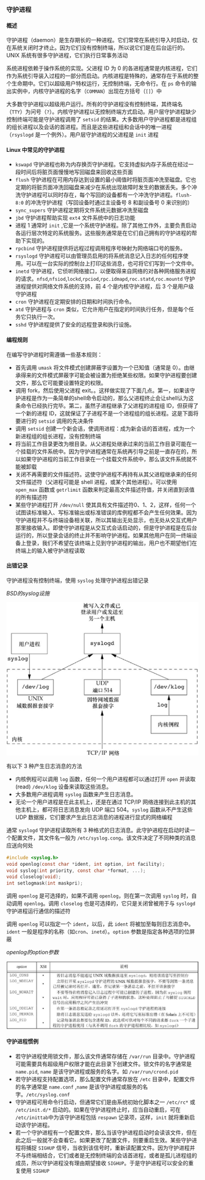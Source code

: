 ### 守护进程

#### 概述

守护进程（daemon）是生存期长的一种进程。它们常常在系统引导入时启动，仅在系统关闭时才终止。因为它们没有控制终端，所以说它们是在后台运行的。UNIX 系统有很多守护进程，它们执行日常事务活动

系统进程依赖于操作系统的实现。父进程 ID 为 0 的各进程通常是内核进程，它们作为系统引导装入过程的一部分而启动。内核进程是特殊的，通常存在于系统的整个生命期中。它们以超级用户特权运行，无控制终端，无命令行。在 `ps` 命令的输出实例中，内核守护进程的名字（`COMMAN`）出现在方括号（`[]`）中

大多数守护进程以超级用户运行。所有的守护进程没有控制终端，其终端名（`TTY`）为问号（`?`）。内核守护进程以无控制终端方式启动。用户层守护进程缺少控制终端可能是守护进程调用了 `setsid` 的结果。大多数用户守护进程都是进程组的组长进程以及会话的首进程。而且是这些进程组和会话中的唯一进程（`rsyslogd` 是一个例外）。用户层守护进程的父进程是 `init` 进程

#### Linux 中常见的守护进程

* `kswapd` 守护进程也称为内存换页守护进程。它支持虚拟内存子系统在经过一段时间后将脏页面慢慢地写回磁盘来回收这些页面
* `flush` 守护进程在可用内存达到设置的最小阈值时将脏页面冲洗至磁盘。它也定期的将脏页面冲洗回磁盘来减少在系统出现故障时发生的数据丢失。多个冲洗守护进程可以同时存在，每个写回的设备都有一个冲洗守护进程。`flush-8:0` 的冲洗守护进程（写回设备时通过主设备号 8 和副设备号 0 来识别的）
* `sync_supers` 守护进程定期将文件系统元数据冲洗至磁盘
* `jbd` 守护进程帮助实现 `ext4` 文件系统中的日志功能
* 进程 1 通常时 `init` ,它是一个系统守护进程。除了其他工作外，主要负责启动各运行层次特定的系统服务。这些服务通常是在它们自己拥有的守护进程的帮助下实现的。
* `rpcbind` 守护进程提供将远程过程调用程序号映射为网络端口号的服务。
* `rsyslogd` 守护进程可以由管理员启用的将系统消息记入日志的任何程序使用。可以在一台实际的控制台上打印这些消息，也可将它们写到一个文件中。
* `inetd` 守护进程，它侦听网络接口，以便取得来自网络的对各种网络服务进程的请求。`nfsd`,`nfsiod`,`lockd`,`rpciod`,`rpc.idmapd`,`roc.statd`,`roc.mountd` 守护进程提供对网络文件系统的支持，前 4 个是内核守护进程，后 3 个是用户级守护进程
* `cron` 守护进程在定期安排的日期和时间执行命令。
* `atd` 守护进程与 `cron` 类似，它允许用户在指定的时间执行任务，但是每个任务它只执行一次。
* `sshd` 守护进程提供了安全的远程登录和执行设施。

#### 编程规则

在编写守护进程时需遵循一些基本规则：

* 首先调用 `umask` 将文件模式创建屏蔽字设置为一个已知值（通常是 0）。由继承得来的文件模式屏蔽字可能会被设置为拒绝某些权限。如果守护进程要创建文件，那么它可能要设置特定的权限。
* 调用 fork，然后使用父进程 exit。。这样做实现了下面几点。第一，如果该守护进程是作为一条简单的shell命令启动的，那么父进程终止会让shell认为这条命令已经执行完毕。第二，虽然子进程继承了父进程的进程组 ID，但获得了一个新的进程 ID，这就保证了子进程不是一个进程组的组长进程。这是下面将要进行的 `setsid` 调用的先决条件
* 调用 `setsid` 创建一个新会话，使调用进程：成为新会话的首进程，成为一个新进程组的组长进程，没有控制终端
* 将当前工作目录更改为根目录。从父进程处继承过来的当前工作目录可能在一个挂载的文件系统中。因为守护进程通常在系统再引导之前是一直存在的，所以如果守护进程的当前工作目录在一个挂载文件系统中，那么该文件系统就不能被卸载
* 关闭不再需要的文件描述符。这使守护进程不再持有从其父进程继承来的任何文件描述符（父进程可能是 shell 进程，或某个其他进程）。可以使用 `open_max` 函数或 `getrlimit` 函数来判定最高文件描述符值，并关闭直到该值的所有描述符
* 某些守护进程打开 `/dev/null` 使其具有文件描述符0、1、2，这样，任何一个试图读标准输入、写标准输出或标准错误的库例程都不会产生任何效果。因为守护进程并不与终端设备相关联，所以其输出无处显示，也无处从交互式用户那里接收输入。即使守护进程是从交互式会话启动的，但是守护进程是在后台运行的，所以登录会话的终止并不影响守护进程。如果其他用户在同一终端设备上登录，我们不希望在该终端上见到守护进程的输出，用户也不期望他们在终端上的输入被守护进程读取

#### 出错记录

守护进程没有控制终端，使用 `syslog` 处理守护进程出错记录

*BSD的syslog设施*

<img src="../Images/BSD的syslog设施.png" style="zoom:75%;" />

有以下 3 种产生日志消息的方法

* 内核例程可以调用 `log` 函数，任何一个用户进程都可以通过打开 `open` 并读取 (read) `/dev/klog` 设备来读取这些消息。
* 大多数用户进程调用 `syslog` 函数来产生日志消息。
* 无论一个用户进程是在此主机上，还是在通过 TCP/IP 网络连接到此主机的其他主机上，都可将日志消息发向 UDP 端口 504。`syslog` 函数从不产生这些 UDP 数据报，它们要求产生此日志消息的进程进行显式的网络编程

通常 `syslogd` 守护进程读取所有 3 种格式的日志消息。此守护进程在启动时读一个配置文件，其文件名一般为 `/etc/syslog.cong`。该文件决定了不同种类的消息应送向何处

```c
#include <syslog.h>
void openlog(const char *ident, int option, int facility);
void syslog(int priority, const char *format, ...);
void closelog(void);
int setlogmask(int maskpri);
```

调用 `openlog` 是可选择的，如果不调用 `openlog`，则在第一次调用 `syslog` 时，自动调用 `openlog`。调用 `closelog` 也是可选择的，它只是关闭曾被用于与 `syslogd` 守护进程运行通信的描述符

调用 `openlog` 可以指定一个 `ident`，以后，此 `ident` 将被加至每则日志消息中。`ident` 一般是程序的名称（如`cron`、`inetd`）。`option` 参数是指定各种选项的位屏蔽

*openlog的option参数*

![](../Images/openlog的option参数.png)

#### 守护进程惯例

* 若守护进程使用锁文件，那么该文件通常存储在 `/var/run` 目录中。守护进程可能需要具有超级用户权限才能在此目录下创建文件。锁文件的名字通常是 `name.pid`, `name` 是该守护进程或服务的名字。如 `/var/run/crond.pid`
* 若守护进程支持配置选项，那么配置文件通常存放在 `/etc` 目录中，配置文件的名字通常是 `name.conf` ,`name` 是该守护进程或服务的名字。`/etc/syslog.conf`
* 守护进程可用命令行启动，但通常它们是由系统初始化脚本之一 `/etc/rc*` 或 `/etc/init.d/*` 启动的。如果在守护进程终止时，应当自动重启，可在 `/etc/inittab`中为该守护进程包括 `respawn` 记录项，这样，`init` 就将重新启动该守护进程。
* 若一个守护进程有一个配置文件，那么当该守护进程启动时会读该文件，但在此之后一般就不会查看它。如果更改了配置文件，则要重启生效。某些守护进程将捕捉 `SIGHUP` 信号，当收到该信号时，重新读配置文件。因为守护进程并不与终端相结合，它们或者是无控制终端的会话首进程，或者是孤儿进程组的成员，所以守护进程没有理由期望接收 `SIGHUP`。于是守护进程可以安全的重复使用 `SIGHUP`

